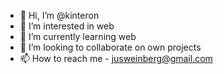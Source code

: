 - 👋 Hi, I’m @kinteron
- 👀 I’m interested in web
- 🌱 I’m currently learning web
- 💞️ I’m looking to collaborate on own projects
- 📫 How to reach me - jusweinberg@gmail.com

<!---
kinteron/kinteron is a ✨ special ✨ repository because its `README.md` (this file) appears on your GitHub profile.
You can click the Preview link to take a look at your changes.
--->
